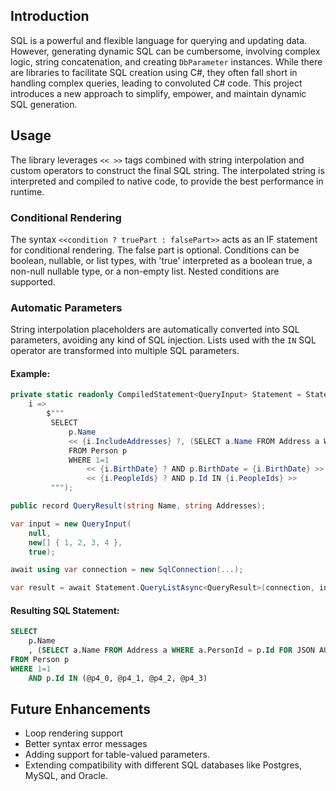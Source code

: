 ## Introduction
SQL is a powerful and flexible language for querying and updating data. However, generating dynamic SQL can be cumbersome, involving complex logic, string concatenation, and creating `DbParameter` instances. While there are libraries to facilitate SQL creation using C#, they often fall short in handling complex queries, leading to convoluted C# code. This project introduces a new approach to simplify, empower, and maintain dynamic SQL generation.

## Usage
The library leverages `<< >>` tags combined with string interpolation and custom operators to construct the final SQL string. The interpolated string is interpreted and compiled to native code, to provide the best performance in runtime.

### Conditional Rendering
The syntax `<<condition ? truePart : falsePart>>` acts as an IF statement for conditional rendering. The false part is optional. Conditions can be boolean, nullable, or list types, with 'true' interpreted as a boolean true, a non-null nullable type, or a non-empty list. Nested conditions are supported.

### Automatic Parameters
String interpolation placeholders are automatically converted into SQL parameters, avoiding any kind of SQL injection. Lists used with the `IN` SQL operator are transformed into multiple SQL parameters.

#### Example:
```csharp
private static readonly CompiledStatement<QueryInput> Statement = StatementCompiler.Compile<QueryInput>(
    i =>
        $"""
         SELECT
             p.Name
             << {i.IncludeAddresses} ?, (SELECT a.Name FROM Address a WHERE a.PersonId = p.Id FOR JSON AUTO) : '' >> AS Addresses
             FROM Person p
             WHERE 1=1
                 << {i.BirthDate} ? AND p.BirthDate = {i.BirthDate} >>
                 << {i.PeopleIds} ? AND p.Id IN {i.PeopleIds} >>
         """);

public record QueryResult(string Name, string Addresses);

var input = new QueryInput(
    null,
    new[] { 1, 2, 3, 4 },
    true);

await using var connection = new SqlConnection(...);

var result = await Statement.QueryListAsync<QueryResult>(connection, input);
```

#### Resulting SQL Statement:
```sql
SELECT
    p.Name
    , (SELECT a.Name FROM Address a WHERE a.PersonId = p.Id FOR JSON AUTO) AS Addresses
FROM Person p
WHERE 1=1
    AND p.Id IN (@p4_0, @p4_1, @p4_2, @p4_3)
```

## Future Enhancements
- Loop rendering support
- Better syntax error messages 
- Adding support for table-valued parameters.
- Extending compatibility with different SQL databases like Postgres, MySQL, and Oracle.
